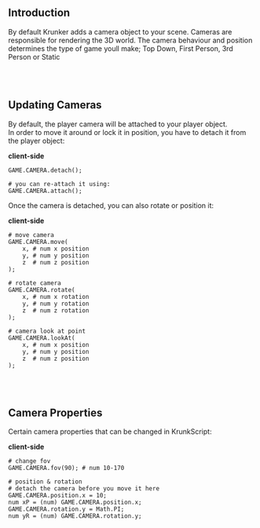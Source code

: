 ## Introduction

By default Krunker adds a camera object to your scene. Cameras are responsible for rendering the 3D world. The camera behaviour and position determines the type of game youll make; Top Down, First Person, 3rd Person or Static

<br><br/>

## Updating Cameras

By default, the player camera will be attached to your player object.\
In order to move it around or lock it in position, you have to detach it from the player object:

<p class="hidep"><strong class="client-side">client-side</strong></p>

```krunkscript
GAME.CAMERA.detach();

# you can re-attach it using:
GAME.CAMERA.attach();
```

Once the camera is detached, you can also rotate or position it:

<p class="hidep"><strong class="client-side">client-side</strong></p>

```krunkscript
# move camera
GAME.CAMERA.move(
    x, # num x position
    y, # num y position
    z  # num z position
);

# rotate camera
GAME.CAMERA.rotate(
    x, # num x rotation
    y, # num y rotation
    z  # num z rotation
);

# camera look at point
GAME.CAMERA.lookAt(
    x, # num x position
    y, # num y position
    z  # num z position
);
```

<br><br/>

## Camera Properties

Certain camera properties that can be changed in KrunkScript:

<p class="hidep"><strong class="client-side">client-side</strong></p>

```krunkscript
# change fov
GAME.CAMERA.fov(90); # num 10-170

# position & rotation
# detach the camera before you move it here
GAME.CAMERA.position.x = 10;
num xP = (num) GAME.CAMERA.position.x;
GAME.CAMERA.rotation.y = Math.PI;
num yR = (num) GAME.CAMERA.rotation.y;
```

<br><br/>

